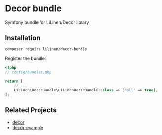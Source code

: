 # Decor bundle

Symfony bundle for LiLinen/Decor library

## Installation

`composer require lilinen/decor-bundle`

Register the bundle:
```php
<?php
// config/bundles.php

return [
    // ...
    LiLinen\DecorBundle\LiLinenDecorBundle::class => ['all' => true],
];
```

## Related Projects

* [decor](https://github.com/LiLinen/decor)
* [decor-example](https://github.com/LiLinen/decor)
